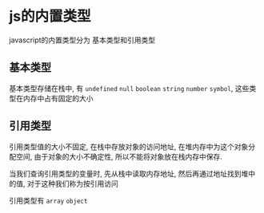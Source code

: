 # js的内置类型

javascript的内置类型分为 基本类型和引用类型

## 基本类型

基本类型存储在栈中, 有 `undefined` `null` `boolean` `string` `number` `symbol`, 这些类型在内存中占有固定的大小

## 引用类型

引用类型值的大小不固定, 在栈中存放对象的访问地址, 在堆内存中为这个对象分配空间, 由于对象的大小不确定性, 所以不能将对象放在栈内存中保存.

当我们查询引用类型的变量时, 先从栈中读取内存地址, 然后再通过地址找到堆中的值, 对于这种我们称为按引用访问

引用类型有 `array` `object`
